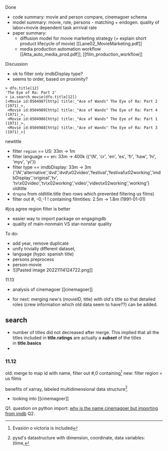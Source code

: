 Done
- code summary: movie and person compare, cinemagoer schema
- model summary: movie, role, persons - matching + endogen. quality of labor+movie dependent task arrrival rate
- paper summary: 
	- diffusion model for movie marketing strategy (+ explain short product lifecycle of movie) [[Lane02_MovieMarketing.pdf]]
	- media production automation workflow [[Atta_auto_media_prod.pdf]], [[film_production_workflow]]

Discussion
- ok to filter only imdbDisplay type?
- seems to order, based on proximity? 
```
> dfo.title[12]
'The Eye of Ra: Part 2'
> ia.search_movie(dfo.title[12])
[<Movie id:0504987[http] title:_"Ace of Wands" The Eye of Ra: Part 2 (1971)_>,
 <Movie id:0504989[http] title:_"Ace of Wands" The Eye of Ra: Part 4 (1971)_>,
 <Movie id:0504986[http] title:_"Ace of Wands" The Eye of Ra: Part 1 (1971)_>,
 <Movie id:0504988[http] title:_"Ace of Wands" The Eye of Ra: Part 3 (1971)_>]
```
newtitle
- filter `region` == US: 33m -> 1m
- filter language == en: 33m ->  400k ({'\\N', 'cr', 'en', 'es', 'fr', 'haw', 'hi', 'myv', 'yi'})
- filter type == imdbDisplay: 33m ->  3m {'\\N','alternative','dvd','dvd\x02video','festival','festival\x02working','imdbDisplay','original','tv', 'tv\x02video','tv\x02working','video','video\x02working','working'}
oldtitle
- `dropna` from oldtitle.title (two rows which prevented filtering us films) 
- filter out #, -0,-1 ! containing filmtitles: 2.5m ->  1.8m 
(1991-01-01)

#jcq agree region filter is better
- easier way to import package on engagingdb
- quality of main-nonmain VS star-nonstar quality

To do:
- add year, remove duplicate
- unify trivially different dataset, 
- language (hypo: spanish title)
- persons preprocess
- person-movie
- ![[Pasted image 20221114124722.png]]

11.13
- analysis of cinemagoer [[cinemagoer]]

- for next: merging new's (movieID, title) with old's title so that detailed roles (crew information which old data seem to have??) can be added.

## search
- number of titles did not decreased after merge. This implied that all the titles included in **title.ratings** are actually a **_subset_** of the titles in **title.basics**
-

### 11.12
old: merge to map id with name, filter out #,0 containing[^1]
new: filter region = us films 

benefits of xarray, labeled multidimensional data structure[^2]
- looking into [[cinemagoer]]

Q1. question on python import: [why is the name cinemagoer but importing from imdb](https://github.com/cinemagoer/cinemagoer#installation)
Q2. 


[^1]: Evasión o victoria is included
[^2]: pysd's datastructure with dimension, coordinate, data variables: (time, 